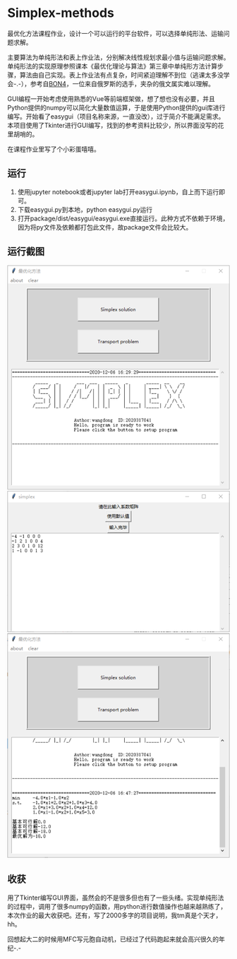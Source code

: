 # Simplex-methods
最优化方法课程作业，设计一个可以运行的平台软件，可以选择单纯形法、运输问题求解。

主要算法为单纯形法和表上作业法，分别解决线性规划求最小值与运输问题求解。单纯形法的实现原理参照课本《最优化理论与算法》第三章中单纯形方法计算步骤，算法由自己实现。表上作业法有点复杂，时间紧迫理解不到位（逃课太多没学会-.-），参考自[BON4](https://github.com/BON4/TransportationProblem)，一位来自俄罗斯的选手，夹杂的俄文属实难以理解。

GUI编程一开始考虑使用熟悉的Vue等前端框架做，想了想也没有必要，并且Python提供的numpy可以简化大量数值运算，于是使用Python提供的gui库进行编写。开始看了easygui（项目名称来源，一直没改），过于简介不能满足需求。本项目使用了Tkinter进行GUI编写，找到的参考资料比较少，所以界面没写的花里胡哨的。

在课程作业里写了个小彩蛋嘻嘻。

## 运行
1. 使用jupyter notebook或者jupyter lab打开easygui.ipynb，自上而下运行即可。
2. 下载easygui.py到本地，python easygui.py运行
3. 打开package/dist/easygui/easygui.exe直接运行。此种方式不依赖于环境，因为将py文件及依赖都打包此文件，故package文件会比较大。

## 运行截图
![image](https://github.com/dong-8080/Simplex-methods/blob/main/image/image1.png)
![image](https://github.com/dong-8080/Simplex-methods/blob/main/image/image2.png)
![image](https://github.com/dong-8080/Simplex-methods/blob/main/image/image3.png)

## 收获
用了Tkinter编写GUI界面，虽然会的不是很多但也有了一些头绪。实现单纯形法的过程中，调用了很多numpy的函数，用python进行数值操作也越来越熟练了，本次作业的最大收获吧。还有，写了2000多字的项目说明，我tm真是个天才，hh。

回想起大二的时候用MFC写元胞自动机，已经过了代码跑起来就会高兴很久的年纪-.-
